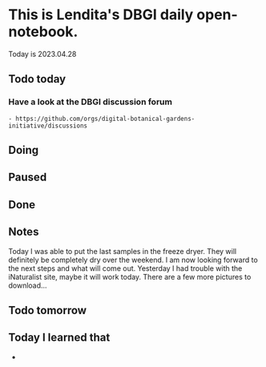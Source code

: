 
# This is Lendita's DBGI daily open-notebook.

Today is 2023.04.28

## Todo today

### Have a look at the DBGI discussion forum
    - https://github.com/orgs/digital-botanical-gardens-initiative/discussions
###
###

## Doing

## Paused

## Done

## Notes
Today I was able to put the last samples in the freeze dryer. They will definitely be completely dry over the weekend. I am now looking forward to the next steps and what will come out. 
Yesterday I had trouble with the iNaturalist site, maybe it will work today. There are a few more pictures to download...



## Todo tomorrow

###
###
###


## Today I learned that

-